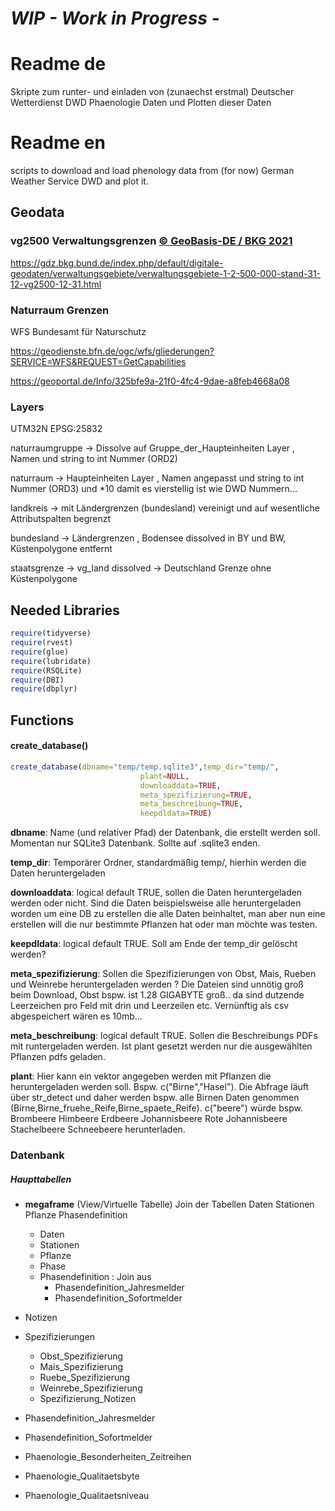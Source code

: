 
# ***WIP - Work in Progress -***

# **Readme de**

Skripte zum runter- und einladen von (zunaechst erstmal) Deutscher Wetterdienst DWD Phaenologie Daten und Plotten dieser Daten


# **Readme en**

scripts to download and load phenology data from (for now) German Weather Service DWD and plot it.

## **Geodata**

### vg2500 Verwaltungsgrenzen [© GeoBasis-DE / BKG 2021](http://www.bkg.bund.de)

<https://gdz.bkg.bund.de/index.php/default/digitale-geodaten/verwaltungsgebiete/verwaltungsgebiete-1-2-500-000-stand-31-12-vg2500-12-31.html>

### Naturraum Grenzen
WFS Bundesamt für Naturschutz

<https://geodienste.bfn.de/ogc/wfs/gliederungen?SERVICE=WFS&REQUEST=GetCapabilities>

<https://geoportal.de/Info/325bfe9a-21f0-4fc4-9dae-a8feb4668a08>

### **Layers**

UTM32N EPSG:25832

naturraumgruppe -> Dissolve auf Gruppe_der_Haupteinheiten Layer , Namen und string to int Nummer (ORD2)

naturraum -> Haupteinheiten Layer , Namen angepasst und string to int Nummer (ORD3)  und *10 damit es vierstellig ist wie DWD Nummern...

landkreis -> mit Ländergrenzen (bundesland) vereinigt und auf wesentliche Attributspalten begrenzt

bundesland -> Ländergrenzen , Bodensee dissolved in BY und BW, Küstenpolygone entfernt

staatsgrenze -> vg_land dissolved -> Deutschland Grenze ohne Küstenpolygone

## Needed Libraries  
  ``` R
  require(tidyverse)
  require(rvest)
  require(glue)
  require(lubridate)
  require(RSQLite)
  require(DBI)
  require(dbplyr)
  ```

## **Functions**
#### create_database()
```R
create_database(dbname="temp/temp.sqlite3",temp_dir="temp/",
                             plant=NULL,
                             downloaddata=TRUE,
                             meta_spezifizierung=TRUE,
                             meta_beschreibung=TRUE,
                             keepdldata=TRUE)
```
**dbname**: Name (und relativer Pfad) der Datenbank, die erstellt werden soll. Momentan nur SQLite3 Datenbank. Sollte auf .sqlite3 enden.

**temp_dir**: Temporärer Ordner, standardmäßig temp/, hierhin werden die Daten heruntergeladen

**downloaddata**: logical default TRUE, sollen die Daten heruntergeladen werden oder nicht. Sind die Daten beispielsweise alle heruntergeladen worden um eine DB zu erstellen die alle Daten beinhaltet, man aber nun eine erstellen will die nur bestimmte Pflanzen hat oder man möchte was testen.

**keepdldata**: logical default TRUE. Soll am Ende der temp_dir gelöscht werden?

**meta_spezifizierung**: Sollen die Spezifizierungen von Obst, Mais, Rueben und Weinrebe heruntergeladen werden ? Die Dateien sind unnötig groß beim Download, Obst bspw. ist 1.28 GIGABYTE groß.. da sind dutzende Leerzeichen pro Feld mit drin und Leerzeilen etc. Vernünftig als csv abgespeichert wären es 10mb...

**meta_beschreibung**: logical default TRUE. Sollen die Beschreibungs PDFs mit runtergeladen werden. Ist plant gesetzt werden nur die ausgewählten Pflanzen pdfs geladen.

**plant**: Hier kann ein vektor angegeben werden mit Pflanzen die heruntergeladen werden soll. Bspw. c("Birne","Hasel"). Die Abfrage läuft über str_detect und daher werden bspw. alle Birnen Daten genommen (Birne,Birne_fruehe_Reife,Birne_spaete_Reife).
c("beere") würde bspw. Brombeere Himbeere Erdbeere Johannisbeere Rote Johannisbeere Stachelbeere Schneebeere herunterladen.

### **Datenbank**

##### **Haupttabellen**
- **megaframe** (View/Virtuelle Tabelle)
  Join der Tabellen Daten Stationen Pflanze Phasendefinition
  - Daten
  - Stationen
  - Pflanze
  - Phase
  - Phasendefinition : Join aus
    - Phasendefinition_Jahresmelder
    - Phasendefinition_Sofortmelder  
- Notizen
- Spezifizierungen
  - Obst_Spezifizierung
  - Mais_Spezifizierung
  - Ruebe_Spezifizierung
  - Weinrebe_Spezifizierung
  - Spezifizierung_Notizen

- Phasendefinition_Jahresmelder
- Phasendefinition_Sofortmelder
- Phaenologie_Besonderheiten_Zeitreihen
- Phaenologie_Qualitaetsbyte
- Phaenologie_Qualitaetsniveau
